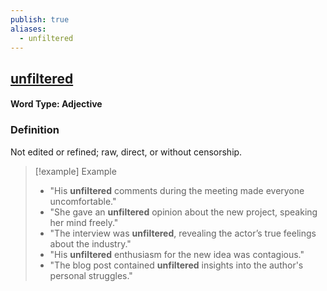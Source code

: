 ```yaml
---
publish: true
aliases:
  - unfiltered
---
```


## [unfiltered](https://dictionary.cambridge.org/dictionary/english/unfiltered)

#### Word Type: Adjective

### Definition
Not edited or refined; raw, direct, or without censorship.

> [!example] Example
> 
> - "His **unfiltered** comments during the meeting made everyone uncomfortable."
> - "She gave an **unfiltered** opinion about the new project, speaking her mind freely."
> - "The interview was **unfiltered**, revealing the actor’s true feelings about the industry."
> - "His **unfiltered** enthusiasm for the new idea was contagious."
> - "The blog post contained **unfiltered** insights into the author's personal struggles."
